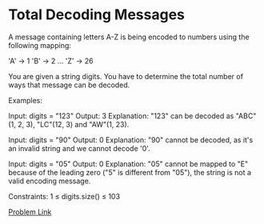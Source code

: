 # Total Decoding Messages

A message containing letters A-Z is being encoded to numbers using the following mapping:

'A' -> 1
'B' -> 2
...
'Z' -> 26

You are given a string digits. You have to determine the total number of ways that message can be decoded.

Examples:

Input: digits = "123"
Output: 3
Explanation: "123" can be decoded as "ABC"(1, 2, 3), "LC"(12, 3) and "AW"(1, 23).

Input: digits = "90"
Output: 0
Explanation: "90" cannot be decoded, as it's an invalid string and we cannot decode '0'.

Input: digits = "05"
Output: 0
Explanation: "05" cannot be mapped to "E" because of the leading zero ("5" is different from "05"), the string is not a valid encoding message.

Constraints:
1 ≤ digits.size() ≤ 103

[Problem Link](https://www.geeksforgeeks.org/problems/total-decoding-messages1235/1)